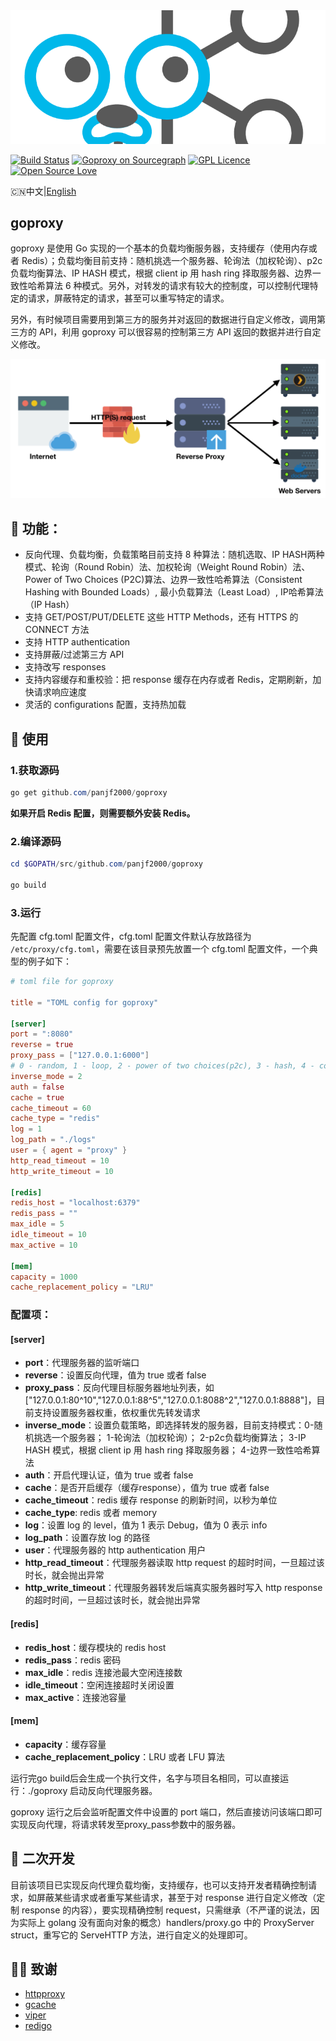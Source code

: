 <div align="center"><img src="https://raw.githubusercontent.com/panjf2000/logos/master/goproxy/logo.png"/></div>


[![Build Status](https://travis-ci.org/panjf2000/goproxy.svg?branch=master)](https://travis-ci.org/panjf2000/goproxy)
[![Goproxy on Sourcegraph](https://sourcegraph.com/github.com/panjf2000/goproxy/-/badge.svg)](https://sourcegraph.com/github.com/panjf2000/goproxy?badge)
[![GPL Licence](https://badges.frapsoft.com/os/gpl/gpl.svg?v=103)](https://opensource.org/licenses/GPL-3.0/)
[![Open Source Love](https://badges.frapsoft.com/os/v2/open-source.svg?v=103)](https://github.com/ellerbrock/open-source-badges/)

🇨🇳中文|[English](README.md)

## goproxy

goproxy 是使用 Go 实现的一个基本的负载均衡服务器，支持缓存（使用内存或者 Redis）；负载均衡目前支持：随机挑选一个服务器、轮询法（加权轮询）、p2c 负载均衡算法、IP HASH 模式，根据 client ip 用 hash ring 择取服务器、边界一致性哈希算法 6 种模式。另外，对转发的请求有较大的控制度，可以控制代理特定的请求，屏蔽特定的请求，甚至可以重写特定的请求。 

另外，有时候项目需要用到第三方的服务并对返回的数据进行自定义修改，调用第三方的 API，利用 goproxy 可以很容易的控制第三方 API 返回的数据并进行自定义修改。

![](https://raw.githubusercontent.com/panjf2000/illustrations/master/go/reverseproxy.png)

## 🚀 功能：

- 反向代理、负载均衡，负载策略目前支持 8 种算法：随机选取、IP HASH两种模式、轮询（Round Robin）法、加权轮询（Weight Round Robin）法、Power of Two Choices (P2C)算法、边界一致性哈希算法（Consistent Hashing with Bounded Loads）, 最小负载算法（Least Load）, IP哈希算法（IP Hash）
- 支持 GET/POST/PUT/DELETE 这些 HTTP Methods，还有 HTTPS 的 CONNECT 方法
- 支持 HTTP authentication
- 支持屏蔽/过滤第三方 API 
- 支持改写 responses
- 支持内容缓存和重校验：把 response 缓存在内存或者 Redis，定期刷新，加快请求响应速度
- 灵活的 configurations 配置，支持热加载

## 🎉 使用

### 1.获取源码

```powershell
go get github.com/panjf2000/goproxy
```
**如果开启 Redis 配置，则需要额外安装 Redis。**

### 2.编译源码
```powershell
cd $GOPATH/src/github.com/panjf2000/goproxy

go build
```

### 3.运行
先配置 cfg.toml 配置文件，cfg.toml 配置文件默认存放路径为 `/etc/proxy/cfg.toml`，需要在该目录预先放置一个 cfg.toml 配置文件，一个典型的例子如下：
```toml
# toml file for goproxy

title = "TOML config for goproxy"

[server]
port = ":8080"
reverse = true
proxy_pass = ["127.0.0.1:6000"]
# 0 - random, 1 - loop, 2 - power of two choices(p2c), 3 - hash, 4 - consistent hashing, 5 - least load, 6 - ip hash
inverse_mode = 2
auth = false
cache = true
cache_timeout = 60
cache_type = "redis"
log = 1
log_path = "./logs"
user = { agent = "proxy" }
http_read_timeout = 10
http_write_timeout = 10

[redis]
redis_host = "localhost:6379"
redis_pass = ""
max_idle = 5
idle_timeout = 10
max_active = 10

[mem]
capacity = 1000
cache_replacement_policy = "LRU"
```

### 配置项：
#### [server]
- **port**：代理服务器的监听端口
- **reverse**：设置反向代理，值为 true 或者 false
- **proxy_pass**：反向代理目标服务器地址列表，如["127.0.0.1:80^10","127.0.0.1:88^5","127.0.0.1:8088^2","127.0.0.1:8888"]，目前支持设置服务器权重，依权重优先转发请求
- **inverse_mode**：设置负载策略，即选择转发的服务器，目前支持模式：0-随机挑选一个服务器； 1-轮询法（加权轮询）； 2-p2c负载均衡算法； 3-IP HASH 模式，根据 client ip 用 hash ring 择取服务器； 4-边界一致性哈希算法
- **auth**：开启代理认证，值为 true 或者 false
- **cache**：是否开启缓存（缓存response），值为 true 或者 false
- **cache_timeout**：redis 缓存 response 的刷新时间，以秒为单位
- **cache_type**: redis 或者 memory
- **log**：设置 log 的 level，值为 1 表示 Debug，值为 0 表示 info
- **log_path**：设置存放 log 的路径
- **user**：代理服务器的 http authentication 用户
- **http_read_timeout**：代理服务器读取 http request 的超时时间，一旦超过该时长，就会抛出异常
- **http_write_timeout**：代理服务器转发后端真实服务器时写入 http response 的超时时间，一旦超过该时长，就会抛出异常

#### [redis]
- **redis_host**：缓存模块的 redis host
- **redis_pass**：redis 密码
- **max_idle**：redis 连接池最大空闲连接数
- **idle_timeout**：空闲连接超时关闭设置
- **max_active**：连接池容量

#### [mem]

- **capacity**：缓存容量
- **cache_replacement_policy**：LRU 或者 LFU 算法

运行完go build后会生成一个执行文件，名字与项目名相同，可以直接运行：./goproxy 启动反向代理服务器。

goproxy 运行之后会监听配置文件中设置的 port 端口，然后直接访问该端口即可实现反向代理，将请求转发至proxy_pass参数中的服务器。

## 🎱 二次开发

目前该项目已实现反向代理负载均衡，支持缓存，也可以支持开发者精确控制请求，如屏蔽某些请求或者重写某些请求，甚至于对 response 进行自定义修改（定制 response 的内容），要实现精确控制 request，只需继承（不严谨的说法，因为实际上 golang 没有面向对象的概念）handlers/proxy.go 中的 ProxyServer struct，重写它的 ServeHTTP 方法，进行自定义的处理即可。

## 🙏🏻 致谢

- [httpproxy](https://github.com/sakeven/httpproxy)
- [gcache](https://github.com/bluele/gcache)
- [viper](https://github.com/spf13/viper)
- [redigo](https://github.com/gomodule/redigo)
